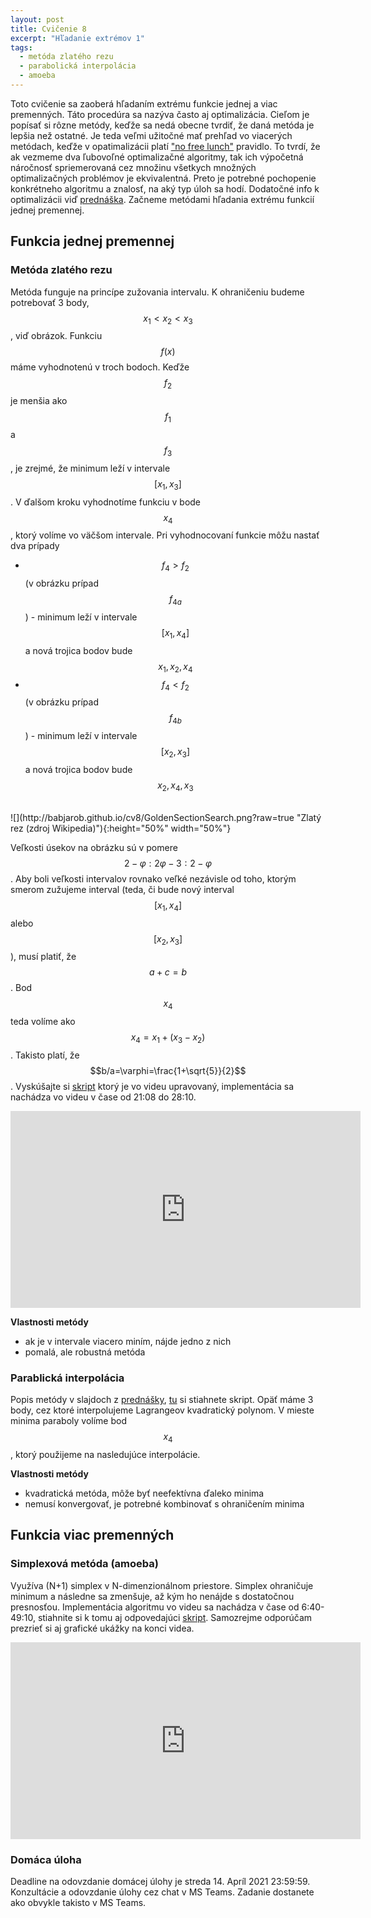 ```yaml
---
layout: post
title: Cvičenie 8
excerpt: "Hľadanie extrémov 1"
tags:
  - metóda zlatého rezu
  - parabolická interpolácia
  - amoeba
---
```


Toto cvičenie sa zaoberá hľadaním extrému funkcie jednej a viac premenných. Táto procedúra sa nazýva často aj optimalizácia. Cieľom je popísať si rôzne metódy, keďže sa nedá obecne tvrdiť, že daná metóda je lepšia než ostatné. Je teda veľmi užitočné mať prehľad vo viacerých metódach, keďže v opatimalizácii platí ["no free lunch"](https://en.wikipedia.org/wiki/No_free_lunch_in_search_and_optimization) pravidlo. To tvrdí, že ak vezmeme dva ľubovoľné optimalizačné algoritmy, tak ich výpočetná náročnosť spriemerovaná cez množinu všetkych množných optimalizačných problémov je ekvivalentná. Preto je potrebné pochopenie konkrétneho algoritmu a znalosť, na aký typ úloh sa hodí. Dodatočné info k optimalizácii viď [prednáška](http://kfe.fjfi.cvut.cz/~nme/extremy_priklady.pdf). Začneme metódami hľadania extrému funkcií jednej premennej. 

## Funkcia jednej premennej

### Metóda zlatého rezu

Metóda funguje na princípe zužovania intervalu. K ohraničeniu budeme potrebovať 3 body, $$x_1<x_2<x_3$$, viď obrázok. Funkciu $$f(x)$$ máme vyhodnotenú v troch bodoch. Keďže  $$ f_2$$ je menšia ako $$f_1$$ a $$f_3$$, je zrejmé, že minimum leží v intervale $$[x_1,x_3]$$. V ďalšom kroku vyhodnotíme funkciu v bode $$x_4$$, ktorý volíme vo väčšom intervale. Pri vyhodnocovaní funkcie môžu nastať dva prípady
  * $$f_4>f_2$$ (v obrázku prípad $$f_{4a}$$) -  minimum leží v intervale $$[x_1,x_4]$$ a nová trojica bodov bude $$x_1,x_2,x_4$$
  * $$f_4<f_2$$ (v obrázku prípad $$f_{4b}$$) -  minimum leží v intervale $$[x_2,x_3]$$ a nová trojica bodov bude $$x_2,x_4,x_3$$

<br />
![](http://babjarob.github.io/cv8/GoldenSectionSearch.png?raw=true "Zlatý rez (zdroj Wikipedia)"){:height="50%" width="50%"}
<br />

Veľkosti úsekov na obrázku sú v pomere $$2-\varphi:2\varphi-3:2-\varphi$$. Aby boli veľkosti intervalov rovnako veľké nezávisle od toho, ktorým smerom zužujeme interval (teda, či bude nový interval $$[x_1,x_4]$$ alebo $$[x_2,x_3]$$), musí platiť, že $$a+c=b$$. Bod $$x_4$$ teda volíme ako $$x_4=x_1+(x_3-x_2)$$. Takisto platí, že $$b/a=\varphi=\frac{1+\sqrt{5}}{2}$$. Vyskúšajte si [skript](http://babjarob.github.io/cv8/goldensection.m) ktorý je vo videu upravovaný, implementácia sa nachádza vo videu v čase od 21:08 do 28:10.

<div class="embed-responsive embed-responsive-16by9">
 <iframe width="560" height="315" src="https://www.youtube.com/embed/gZW4SwI2Uww" title="YouTube video player" frameborder="0" allow="accelerometer; autoplay; clipboard-write; encrypted-media; gyroscope; picture-in-picture" allowfullscreen></iframe>
</div>

<strong>Vlastnosti metódy</strong>
  * ak je v intervale viacero miním, nájde jedno z nich
  * pomalá, ale robustná metóda

### Parablická interpolácia

Popis metódy v slajdoch z [prednášky](http://babjarob.github.io/cv8/ext1.pdf), [tu](http://babjarob.github.io/cv8/parabolickaint.m) si stiahnete skript. Opäť máme 3 body, cez ktoré interpolujeme Lagrangeov kvadratický polynom. V mieste minima paraboly volíme bod $$x_4$$, ktorý použijeme na nasledujúce interpolácie.

<strong>Vlastnosti metódy</strong>
  * kvadratická metóda, môže byť neefektívna ďaleko minima
  * nemusí konvergovať, je potrebné kombinovať s ohraničením minima

## Funkcia viac premenných

### Simplexová metóda (amoeba)

Využíva (N+1) simplex v N-dimenzionálnom priestore. Simplex ohraničuje minimum a následne sa zmenšuje, až kým ho nenájde s dostatočnou presnosťou. Implementácia algoritmu vo videu sa nachádza v čase od 6:40-49:10, stiahnite si k tomu aj odpovedajúci [skript](http://babjarob.github.io/cv8/NelderMead.m). Samozrejme odporúčam prezrieť si aj grafické ukážky na konci videa. 

<div class="embed-responsive embed-responsive-16by9">
<iframe width="560" height="315" src="https://www.youtube.com/embed/LzUpWXl7lNE" title="YouTube video player" frameborder="0" allow="accelerometer; autoplay; clipboard-write; encrypted-media; gyroscope; picture-in-picture" allowfullscreen></iframe>
</div>

### Domáca úloha

Deadline na odovzdanie domácej úlohy je streda 14. Apríl 2021 23:59:59. Konzultácie a odovzdanie úlohy cez chat v MS Teams. Zadanie dostanete ako obvykle takisto v MS Teams. 
